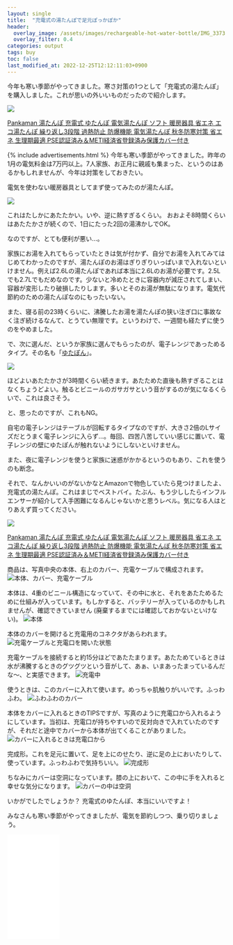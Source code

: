 ```yaml
---
layout: single
title:  "充電式の湯たんぽで足元ぽっかぽか"
header:
  overlay_image: /assets/images/rechargeable-hot-water-bottle/IMG_3373.jpg
  overlay_filter: 0.4
categories: output
tags: buy
toc: false
last_modified_at: 2022-12-25T12:12:11:03+0900
---
```

今年も寒い季節がやってきました。寒さ対策の1つとして「充電式の湯たんぽ」を購入しました。これが思いの外いいものだったので紹介します。

<a href="https://www.amazon.co.jp/gp/product/B0BFW7RQ2C?ie=UTF8&th=1&linkCode=li3&tag=takaokouji-22&linkId=151f13fb4cc63f0ecc0ad4ee505cd1bd&language=ja_JP&ref_=as_li_ss_il" target="_blank"><img border="0" src="//ws-fe.amazon-adsystem.com/widgets/q?_encoding=UTF8&ASIN=B0BFW7RQ2C&Format=_SL250_&ID=AsinImage&MarketPlace=JP&ServiceVersion=20070822&WS=1&tag=takaokouji-22&language=ja_JP" ></a><img src="https://ir-jp.amazon-adsystem.com/e/ir?t=takaokouji-22&language=ja_JP&l=li3&o=9&a=B0BFW7RQ2C" width="1" height="1" border="0" alt="" style="border:none !important; margin:0px !important;" />

[Pankaman 湯たんぽ 充電式 ゆたんぽ 電気湯たんぽ ソフト 暖房器具 省エネ エコ湯たんぽ 繰り返し3段階 過熱防止 防爆機能 電気湯たんぽ 秋冬防寒対策 省エネ 生理期最適 PSE認証済み＆METI経済省登録済み保護カバー付き](https://amzn.to/3WnTF2t)


{% include advertisements.html %}
今年も寒い季節がやってきました。昨年の1月の電気料金は7万円以上。7人家族、お正月に親戚も集まった、というのはあるかもしれませんが、今年は対策をしておきたい。

電気を使わない暖房器具としてまず使ってみたのが湯たんぽ。

<a href="https://www.amazon.co.jp/%E3%82%BF%E3%83%B3%E3%82%B2%E5%8C%96%E5%AD%A6%E5%B7%A5%E6%A5%AD-Tange-kagaku-kougyou-%E7%AB%8B%E3%81%A4%E6%B9%AF%E3%81%9F%E3%82%93%E3%81%BD-2-6L-%E3%82%AA%E3%83%AC%E3%83%B3%E3%82%B8/dp/B000BSC7F2?keywords=%E6%B9%AF%E3%81%9F%E3%82%93%E3%81%BD&qid=1671933466&sr=8-6&th=1&linkCode=li2&tag=takaokouji-22&linkId=4b7cdf52af78d40c3d5d39eb1d8fd738&language=ja_JP&ref_=as_li_ss_il" target="_blank"><img border="0" src="//ws-fe.amazon-adsystem.com/widgets/q?_encoding=UTF8&ASIN=B000BSC7F2&Format=_SL160_&ID=AsinImage&MarketPlace=JP&ServiceVersion=20070822&WS=1&tag=takaokouji-22&language=ja_JP" ></a><img src="https://ir-jp.amazon-adsystem.com/e/ir?t=takaokouji-22&language=ja_JP&l=li2&o=9&a=B000BSC7F2" width="1" height="1" border="0" alt="" style="border:none !important; margin:0px !important;" />

これはたしかにあたたかい。いや、逆に熱すぎるくらい。
おおよそ8時間くらいはあたたかさが続くので、1日にたった2回の湯沸かしでOK。

なのですが、とても便利が悪い...。

家族にお湯を入れてもらっていたときは気が付かず、自分でお湯を入れてみてはじめてわかったのですが、湯たんぽのお湯はぎりぎりいっぱいまで入れないといけません。例えば2.6Lの湯たんぽであれば本当に2.6Lのお湯が必要です。2.5Lでも2.7Lでもだめなのです。少ないと冷めたときに容器内が減圧されてしまい、容器が変形したり破損したりします。多いとそのお湯が無駄になります。電気代節約のための湯たんぽなのにもったいない。

また、寝る前の23時くらいに、沸騰したお湯を湯たんぽの狭い注ぎ口に事故なく注ぎ続けるなんて、とうてい無理です。というわけで、一週間も経たずに使うのをやめました。

で、次に選んだ、というか家族に選んでもらったのが、電子レンジであっためるタイプ。その名も「[ゆたぽん](https://amzn.to/3C0got3)」。

<a href="https://www.amazon.co.jp/%E3%82%86%E3%81%9F%E3%81%BD%E3%82%93-%E3%83%AC%E3%83%B3%E3%82%B8%E3%81%A7%E3%82%86%E3%81%9F%E3%81%BD%E3%82%93-%E3%81%BD%E3%81%8B%E3%81%BD%E3%81%8B%E5%BF%AB%E9%81%A9%E7%9D%A1%E7%9C%A0-%E3%81%8F%E3%82%8A%E3%81%8B%E3%81%88%E3%81%97%E4%BD%BF%E3%81%88%E3%82%8B/dp/B07H33NTKK?__mk_ja_JP=%E3%82%AB%E3%82%BF%E3%82%AB%E3%83%8A&crid=1CH1JSALM15GO&keywords=%E6%B9%AF%E3%81%9F%E3%82%93%E3%81%BD+%E9%9B%BB%E5%AD%90%E3%83%AC%E3%83%B3%E3%82%B8&qid=1671935350&sprefix=%E6%B9%AF%E3%81%9F%E3%82%93%E3%81%BD+%E3%81%A7%E3%82%93%E3%81%97%E3%82%8C%E3%82%93%E3%81%98%2Caps%2C402&sr=8-2&linkCode=li2&tag=takaokouji-22&linkId=83dddd2b5c9f5801efa527e35516b43b&language=ja_JP&ref_=as_li_ss_il" target="_blank"><img border="0" src="//ws-fe.amazon-adsystem.com/widgets/q?_encoding=UTF8&ASIN=B07H33NTKK&Format=_SL160_&ID=AsinImage&MarketPlace=JP&ServiceVersion=20070822&WS=1&tag=takaokouji-22&language=ja_JP" ></a><img src="https://ir-jp.amazon-adsystem.com/e/ir?t=takaokouji-22&language=ja_JP&l=li2&o=9&a=B07H33NTKK" width="1" height="1" border="0" alt="" style="border:none !important; margin:0px !important;" />

ほどよいあたたかさが3時間くらい続きます。あたためた直後も熱すぎることはなくちょうどよい。触るとビニールのガサガサという音がするのが気になるくらいで、これは良さそう。

と、思ったのですが、これもNG。

自宅の電子レンジはテーブルが回転するタイプなのですが、大きさ2倍のLサイズだとうまく電子レンジに入らず...。毎回、四苦八苦していい感じに置いて、電子レンジの壁にゆたぽんが触れないようにしないといけません。

また、夜に電子レンジを使うと家族に迷惑がかかるというのもあり、これを使うのも断念。

それで、なんかいいのがないかなとAmazonで物色していたら見つけましたよ、充電式の湯たんぽ。これはまじでベストバイ。たぶん、もう少ししたらインフルエンサーが紹介して入手困難になるんじゃないかと思うレベル。気になる人はとりあえず買ってください。

<a href="https://www.amazon.co.jp/gp/product/B0BFW7RQ2C?ie=UTF8&th=1&linkCode=li3&tag=takaokouji-22&linkId=151f13fb4cc63f0ecc0ad4ee505cd1bd&language=ja_JP&ref_=as_li_ss_il" target="_blank"><img border="0" src="//ws-fe.amazon-adsystem.com/widgets/q?_encoding=UTF8&ASIN=B0BFW7RQ2C&Format=_SL250_&ID=AsinImage&MarketPlace=JP&ServiceVersion=20070822&WS=1&tag=takaokouji-22&language=ja_JP" ></a><img src="https://ir-jp.amazon-adsystem.com/e/ir?t=takaokouji-22&language=ja_JP&l=li3&o=9&a=B0BFW7RQ2C" width="1" height="1" border="0" alt="" style="border:none !important; margin:0px !important;" />

[Pankaman 湯たんぽ 充電式 ゆたんぽ 電気湯たんぽ ソフト 暖房器具 省エネ エコ湯たんぽ 繰り返し3段階 過熱防止 防爆機能 電気湯たんぽ 秋冬防寒対策 省エネ 生理期最適 PSE認証済み＆METI経済省登録済み保護カバー付き](https://amzn.to/3WnTF2t)

商品は、写真中央の本体、右上のカバー、充電ケーブルで構成されます。
![本体、カバー、充電ケーブル]({{site.baseurl}}/assets/images/rechargeable-hot-water-bottle/IMG_3373.jpg)

本体は、4重のビニール構造になっていて、その中に水と、それをあたためるために仕組みが入っています。もしかすると、バッテリーが入っているのかもしれませんが、確認できていません (廃棄するまでには確認しておかないといけない)。
![本体]({{site.baseurl}}/assets/images/rechargeable-hot-water-bottle/IMG_3374.jpg)

本体のカバーを開けると充電用のコネクタがあらわれます。
![充電ケーブルと充電口を開いた状態]({{site.baseurl}}/assets/images/rechargeable-hot-water-bottle/IMG_3375.jpg)

充電ケーブルを接続すると約15分ほどであたたまります。あたためているときは水が沸騰するときのグツグツという音がして、あぁ、いまあったまっているんだな〜、と実感できます。
![充電中]({{site.baseurl}}/assets/images/rechargeable-hot-water-bottle/IMG_3376.jpg)

使うときは、このカバーに入れて使います。めっちゃ肌触りがいいです。ふっわふわ。
![ふわふわのカバー]({{site.baseurl}}/assets/images/rechargeable-hot-water-bottle/IMG_3377.jpg)

本体をカバーに入れるときのTIPSですが、写真のように充電口から入れるようにしています。当初は、充電口が持ちやすいので反対向きで入れていたのですが、それだと途中でカバーから本体が出てくることがありました。
![カバーに入れるときは充電口から]({{site.baseurl}}/assets/images/rechargeable-hot-water-bottle/IMG_3378.jpg)

完成形。これを足元に置いて、足を上にのせたり、逆に足の上においたりして、使っています。ふっわふわで気持ちいい。
![完成形]({{site.baseurl}}/assets/images/rechargeable-hot-water-bottle/IMG_3379.jpg)

ちなみにカバーは空洞になっています。膝の上において、この中に手を入れると幸せな気分になります。
![カバーの中は空洞]({{site.baseurl}}/assets/images/rechargeable-hot-water-bottle/IMG_3380.jpg)

いかがでしたでしょうか？
充電式のゆたんぽ、本当にいいですよ！

みなさんも寒い季節がやってきましたが、電気を節約しつつ、乗り切りましょう。

<iframe sandbox="allow-popups allow-scripts allow-modals allow-forms allow-same-origin" style="width:120px;height:240px;" marginwidth="0" marginheight="0" scrolling="no" frameborder="0" src="//rcm-fe.amazon-adsystem.com/e/cm?lt1=_blank&bc1=000000&IS2=1&bg1=FFFFFF&fc1=000000&lc1=0000FF&t=takaokouji-22&language=ja_JP&o=9&p=8&l=as4&m=amazon&f=ifr&ref=as_ss_li_til&asins=B0BFW7RQ2C&linkId=cf464908c19b1d658f3e46c2f4ce30a0"></iframe>

